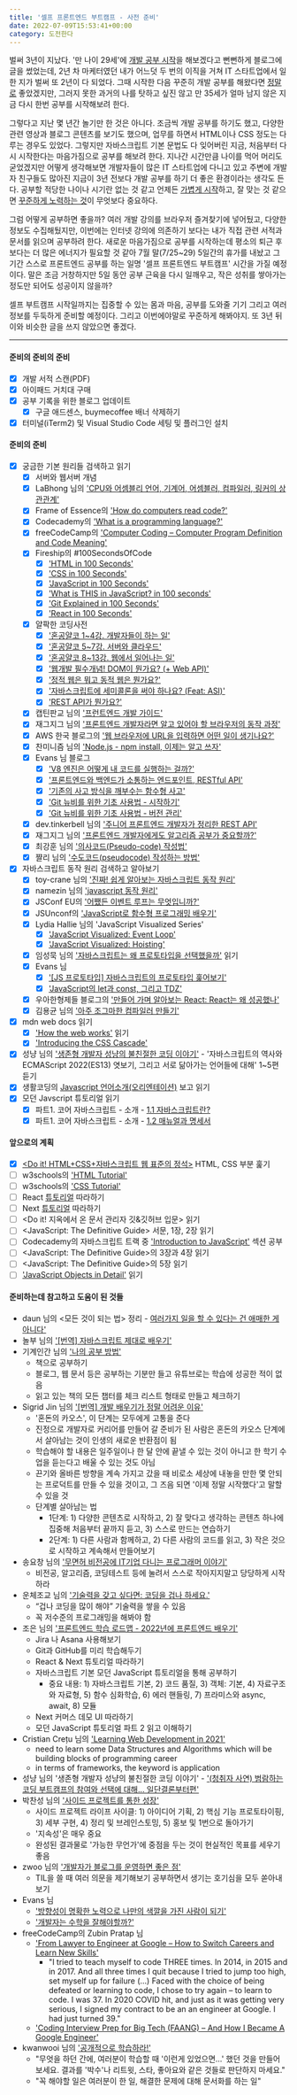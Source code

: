 ```yaml
---
title: '셀프 프론트엔드 부트캠프 - 사전 준비'
date: 2022-07-09T15:53:41+00:00
category: 도전한다
---
```


벌써 3년이 지났다. '만 나이 29세'에 [개발 공부 시작](https://blog.dowha.kim/document/start-of-studying-web-development/)을 해보겠다고 뻔뻔하게 블로그에 글을 썼었는데, 2년 차 마케터였던 내가 어느덧 두 번의 이직을 거쳐 IT 스타트업에서 일한 지가 벌써 또 2년이 다 되었다. 그때 시작한 다음 꾸준히 개발 공부를 해왔다면 <u>정말로</u> 좋았겠지만, 그러지 못한 과거의 나를 탓하고 싶진 않고 만 35세가 얼마 남지 않은 지금 다시 한번 공부를 시작해보려 한다. 

그렇다고 지난 몇 년간 놀기만 한 것은 아니다. 조금씩 개발 공부를 하기도 했고, 다양한 관련 영상과 블로그 콘텐츠를 보기도 했으며, 업무를 하면서 HTML이나 CSS 정도는 다루는 경우도 있었다. 그렇지만 자바스크립트 기본 문법도 다 잊어버린 지금, 처음부터 다시 시작한다는 마음가짐으로 공부를 해보려 한다. 지나간 시간만큼 나이를 먹어 머리도 굳었겠지만 어떻게 생각해보면 개발자들이 많은 IT 스타트업에 다니고 있고 주변에 개발자 친구들도 많아진 지금이 3년 전보다 개발 공부를 하기 더 좋은 환경이라는 생각도 든다. 공부할 적당한 나이나 시기란 없는 것 같고 언제든 <u>가볍게 시작</u>하고, 잘 맞는 것 같으면 <u>꾸준하게 노력하는 것</u>이 무엇보다 중요하다.

그럼 어떻게 공부하면 좋을까? 여러 개발 강의를 브라우저 즐겨찾기에 넣어뒀고, 다양한 정보도 수집해뒀지만, 이번에는 인터넷 강의에 의존하기 보다는 내가 직접 관련 서적과 문서를 읽으며 공부하려 한다. 새로운 마음가짐으로 공부를 시작하는데 평소의 퇴근 후보다는 더 많은 에너지가 필요할 것 같아 7월 말(7/25~29) 5일간의 휴가를 내놨고 그 기간 스스로 프론트엔드 공부를 하는 일명 '셀프 프론트엔드 부트캠프' 시간을 가질 예정이다. 말은 조금 거창하지만 5일 동안 공부 근육을 다시 일깨우고, 작은 성취를 쌓아가는 정도만 되어도 성공이지 않을까? 

셀프 부트캠프 시작일까지는 집중할 수 있는 몸과 마음, 공부를 도와줄 기기 그리고 여러 정보를 두둑하게 준비할 예정이다. 그리고 이번에야말로 꾸준하게 해봐야지. 또 3년 뒤 이와 비슷한 글을 쓰지 않았으면 좋겠다. 

---

#### 준비의 준비의 준비

- [x] 개발 서적 스캔(PDF)
- [x] 아이패드 거치대 구매
- [x] 공부 기록을 위한 블로그 업데이트
    - [x] 구글 애드센스, buymecoffee 배너 삭제하기
- [x] 터미널(iTerm2) 및 Visual Studio Code 세팅 및 플러그인 설치

#### 준비의 준비

- [x] 궁금한 기본 원리들 검색하고 읽기 
    - [x] 서버와 웹서버 개념
    - [x] LaBhong 님의 ['CPU와 어셈블리 언어, 기계어, 어셈블러, 컴파일러, 링커의 상관관계'](https://psyhm.tistory.com/1)
    - [x] Frame of Essence의 ['How do computers read code?'](https://youtu.be/QXjU9qTsYCc)
    - [x] Codecademy의 ['What is a programming language?'](https://youtu.be/EGQh5SZctaE)
    - [x] freeCodeCamp의 ['Computer Coding – Computer Program Definition and Code Meaning'](https://www.freecodecamp.org/news/computer-coding-computer-program-definition-and-code-meaning/)
    - [x] Fireship의 #100SecondsOfCode
        - [x] ['HTML in 100 Seconds'](https://youtu.be/ok-plXXHlWw)
        - [x] ['CSS in 100 Seconds'](https://youtu.be/OEV8gMkCHXQ)
        - [x] ['JavaScript in 100 Seconds'](https://youtu.be/DHjqpvDnNGE)
        - [x] ['What is THIS in JavaScript? in 100 seconds'](https://youtu.be/YOlr79NaAtQ)
        - [x] ['Git Explained in 100 Seconds'](https://youtu.be/hwP7WQkmECE)
        - [x] ['React in 100 Seconds'](https://youtu.be/Tn6-PIqc4UM)
    - [x] 얄팍한 코딩사전
        - [x] ['혼공얄코 1~4강. 개발자들이 하는 일'](https://youtu.be/IFSgZ4nelcM)
        - [x] ['혼공얄코 5~7강. 서버와 클라우드'](https://youtu.be/OVD_PvRBX7A)
        - [x] ['혼공얄코 8~13강. 웹에서 일어나는 일'](https://youtu.be/y-W0TlC0pJk)
        - [x] ['웹개발 필수개념! DOM이 뭔가요? (+ Web API)'](https://youtu.be/mFawNZz_Uu0)
        - [x] ['정적 웹은 뭐고 동적 웹은 뭔가요?'](https://youtu.be/C06xRvXIAUk)
        - [x] ['자바스크립트에 세미콜론을 써야 하나요? (Feat: ASI)'](https://youtu.be/hJjYvVOEO7s)
        - [x] ['REST API가 뭔가요?'](https://youtu.be/iOueE9AXDQQ)
    - [x] 캡틴판교 님의 ['프런트엔드 개발 가이드'](https://joshua1988.github.io/vue-camp/front-dev.html#%E1%84%8B%E1%85%B0%E1%86%B8-%E1%84%80%E1%85%A2%E1%84%87%E1%85%A1%E1%86%AF%E1%84%8C%E1%85%A1-%E1%84%8B%E1%85%A7%E1%86%A8%E1%84%92%E1%85%A1%E1%86%AF%E1%84%8B%E1%85%B4-%E1%84%87%E1%85%A7%E1%86%AB%E1%84%92%E1%85%AA)
    - [x] 재그지그 님의 ['프론트엔드 개발자라면 알고 있어야 할 브라우저의 동작 과정'](https://wormwlrm.github.io/2021/03/27/How-browsers-work.html)
    - [x] AWS 한국 블로그의 ['웹 브라우저에 URL을 입력하면 어떤 일이 생기나요?'](https://aws.amazon.com/ko/blogs/korea/what-happens-when-you-type-a-url-into-your-browser/)
    - [x] 찬미니즘 님의 ['Node.js - npm install, 이제는 알고 쓰자'](https://c17an.netlify.app/blog/node.js/npm-install-%EC%A0%95%EB%A6%AC/article/)
    - [x] Evans 님 블로그
        - [x] ['V8 엔진은 어떻게 내 코드를 실행하는 걸까?'](https://evan-moon.github.io/2019/06/28/v8-analysis/)
        - [x] ['프론트엔드와 백엔드가 소통하는 엔드포인트, RESTful API'](https://evan-moon.github.io/2020/04/07/about-restful-api/)
        - [x] ['기존의 사고 방식을 깨부수는 함수형 사고'](https://evan-moon.github.io/2019/12/15/about-functional-thinking/)
        - [x] ['Git 뉴비를 위한 기초 사용법 - 시작하기'](https://evan-moon.github.io/2019/07/25/git-tutorial/)
        - [x] ['Git 뉴비를 위한 기초 사용법 - 버전 관리'](https://evan-moon.github.io/2019/07/28/git-tutorial-advanced/)
    - [x] dev.tinkerbell 님의 ['주니어 프론트엔드 개발자가 정리한 REST API'](https://velog.io/@dev-tinkerbell/%EC%A3%BC%EB%8B%88%EC%96%B4-%ED%94%84%EB%A1%A0%ED%8A%B8%EC%97%94%EB%93%9C-%EA%B0%9C%EB%B0%9C%EC%9E%90%EA%B0%80-%EC%83%9D%EA%B0%81%ED%95%98%EB%8A%94-REST-API)
    - [x] 재그지그 님의 ['프론트엔드 개발자에게도 알고리즘 공부가 중요할까?'](https://wormwlrm.github.io/2022/05/28/Should-a-front-end-developer-learn-the-algorithm.html)
    - [x] 최강훈 님의 ['의사코드(Pseudo-code) 작성법'](https://42kchoi.tistory.com/114)
    - [x] 쨜리 님의 ['수도코드(pseudocode) 작성하는 방법'](https://seagull-dev.tistory.com/9)
- [x] 자바스크립트 동작 원리 검색하고 알아보기
    - [x] toy-crane 님의 ['진짜! 쉽게 알아보는 자바스크립트 동작 원리'](https://blog.toycrane.xyz/%EC%A7%84%EC%A7%9C-%EC%89%BD%EA%B2%8C-%EC%95%8C%EC%95%84%EB%B3%B4%EB%8A%94-%EC%9E%90%EB%B0%94%EC%8A%A4%ED%81%AC%EB%A6%BD%ED%8A%B8-%EB%8F%99%EC%9E%91-%EC%9B%90%EB%A6%AC-c7fbdc44cc97)
    - [x] namezin 님의 ['javascript 동작 원리'](https://velog.io/@namezin/javascript-%EB%8F%99%EC%9E%91-%EC%9B%90%EB%A6%A)
    - [x] JSConf EU의 ['어쨌든 이벤트 루프는 무엇입니까?'](https://youtu.be/8aGhZQkoFbQ)
    - [x] JSUnconf의 ['JavaScript로 함수형 프로그래밍 배우기'](https://youtu.be/e-5obm1G_FY)
    - [x] Lydia Hallie 님의 'JavaScript Visualized Series'
        - [x] ['JavaScript Visualized: Event Loop'](https://dev.to/lydiahallie/javascript-visualized-event-loop-3dif)
        - [x] ['JavaScript Visualized: Hoisting'](https://dev.to/lydiahallie/javascript-visualized-hoisting-478h)
    - [x] 임성묵 님의 ['자바스크립트는 왜 프로토타입을 선택했을까'](https://medium.com/@limsungmook/%EC%9E%90%EB%B0%94%EC%8A%A4%ED%81%AC%EB%A6%BD%ED%8A%B8%EB%8A%94-%EC%99%9C-%ED%94%84%EB%A1%9C%ED%86%A0%ED%83%80%EC%9E%85%EC%9D%84-%EC%84%A0%ED%83%9D%ED%96%88%EC%9D%84%EA%B9%8C-997f985adb42) 읽기
    - [x] Evans 님
        - [x] ['[JS 프로토타입] 자바스크립트의 프로토타입 훑어보기'](https://evan-moon.github.io/2019/10/23/js-prototype/)
        - [x] ['JavaScript의 let과 const, 그리고 TDZ'](https://evan-moon.github.io/2019/06/18/javascript-let-const/)
    - [x] 우아한형제들 블로그의 ['만들어 가며 알아보는 React: React는 왜 성공했나'](https://techblog.woowahan.com/8311/)
    - [x] 김용균 님의 ['아주 조그마한 컴파일러 만들기'](https://edykim.com/ko/post/the-super-tiny-compiler/) 
- [x] mdn web docs 읽기
    - [x] ['How the web works'](https://developer.mozilla.org/en-US/docs/Learn/Getting_started_with_the_web/How_the_Web_works) 읽기
    - [x] ['Introducing the CSS Cascade'](https://developer.mozilla.org/en-US/docs/Web/CSS/Cascade)
- [x] 성냥 님의 ['생존형 개발자 성냥의 불친절한 코딩 이야기'](https://pod.link/1538459608/) - '자바스크립트의 역사와 ECMAScript 2022(ES13) 엿보기, 그리고 서로 닮아가는 언어들에 대해'</a> 1~5편 듣기
- [x] 생활코딩의 [Javascript 언어소개(오리엔테이션)](https://opentutorials.org/course/743/4650) 보고 읽기
- [x] 모던 Javscript 튜토리얼 읽기
    - [x] 파트1. 코어 자바스크립트 - 소개 - [1.1 자바스크립트란?](https://ko.javascript.info/intro)
    - [x] 파트1. 코어 자바스크립트 - 소개 - [1.2 매뉴얼과 명세서](https://ko.javascript.info/manuals-specifications)

#### 앞으로의 계획

- [x] [<Do it! HTML+CSS+자바스크립트 웹 표준의 정석>](http://www.easyspub.co.kr/20_Menu/BookView/421/PUB) HTML, CSS 부분 훑기
- [ ] w3schools의 ['HTML Tutorial'](https://www.w3schools.com/html/default.asp)
- [ ] w3schools의 ['CSS Tutorial'](https://www.w3schools.com/css/default.asp)
- [ ] React [튜토리얼](https://ko.reactjs.org/tutorial/tutorial.html) 따라하기
- [ ] Next [튜토리얼](https://nextjs.org/learn/foundations/about-nextjs) 따라하기
- [ ] <Do it! 지옥에서 온 문서 관리자 깃&깃허브 입문> 읽기
- [ ] <JavaScript: The Definitive Guide> 서문, 1장, 2장 읽기 
- [ ] Codecademy의 자바스크립트 트랙 중 ['Introduction to JavaScript'](https://www.codecademy.com/learn/introduction-to-javascript) 섹션 공부
- [ ] <JavaScript: The Definitive Guide>의 3장과 4장 읽기
- [ ] <JavaScript: The Definitive Guide>의 5장 읽기
- [ ] ['JavaScript Objects in Detail'](http://javascriptissexy.com/javascript-objects-in-detail/) 읽기

#### 준비하는데 참고하고 도움이 된 것들

- daun 님의 <모든 것이 되는 법> 정리 - [여러가지 일을 할 수 있다는 건 애매한 게 아니다'](https://community.applepie.pro/t/topic/21)
- 놀부 님의 ['[번역] 자바스크립트 제대로 배우기'](https://nolboo.kim/blog/2014/03/13/how-to-learn-javascript-properly/)
- 기계인간 님의 ['나의 공부 방법'](https://johngrib.github.io/wiki/my-study-method/)
    - 책으로 공부하기
    - 블로그, 웹 문서 등은 공부하는 기분만 들고 유튜브로는 학습에 성공한 적이 없음
    - 읽고 있는 책의 모든 챕터를 체크 리스트 형태로 만들고 체크하기
- Sigrid Jin 님의 ['[번역] 개발 배우기가 정말 어려운 이유'](https://brunch.co.kr/@jypthemiracle/14)
    - '혼돈의 카오스', 이 단계는 모두에게 고통을 준다
    - 진정으로 개발자로 커리어를 만들어 갈 준비가 된 사람은 혼돈의 카오스 단계에서 살아남는 것이 인생의 새로운 반환점이 됨
    - 학습해야 할 내용은 일주일이나 한 달 안에 끝낼 수 있는 것이 아니고 한 학기 수업을 듣는다고 배울 수 있는 것도 아님
    - 끈기와 올바른 방향을 계속 가지고 갔을 때 비로소 세상에 내놓을 만한 몇 안되는 프로덕트를 만들 수 있을 것이고, 그 즈음 되면 '이제 정말 시작했다'고 말할 수 있을 것
    - 단계별 살아남는 법
        - 1단계: 1) 다양한 콘텐츠로 시작하고, 2) 잘 맞다고 생각하는 콘텐츠 하나에 집중해 처음부터 끝까지 듣고, 3) 스스로 만드는 연습하기 
        - 2단계: 1) 다른 사람과 함께하고, 2) 다른 사람의 코드를 읽고, 3) 작은 것으로 시작하고 계속해서 만들어보기
- 송요창 님의 ['무면허 비전공에 IT기업 다니는 프로그래머 이야기'](https://medium.com/@totuworld/%EB%AC%B4%EB%A9%B4%ED%97%88-%EB%B9%84%EC%A0%84%EA%B3%B5%EC%97%90-it%EA%B8%B0%EC%97%85-%EB%8B%A4%EB%8B%88%EB%8A%94-%ED%94%84%EB%A1%9C%EA%B7%B8%EB%9E%98%EB%A8%B8-%EC%9D%B4%EC%95%BC%EA%B8%B0-d060931a88b1)
    - 비전공, 알고리즘, 코딩테스트 등에 눌려서 스스로 작아지지말고 당당하게 시작하라
- 운체조교 님의 ['기술력을 갖고 싶다면: 코딩을 겁나 하세요.'](https://okky.kr/article/1261756)
    - “겁나 코딩을 많이 해야” 기술력을 쌓을 수 있음
    - 꼭 저수준의 프로그래밍을 해봐야 함
- 조은 님의 ['프론트엔드 학습 로드맵 - 2022년에 프론트엔드 배우기'](https://euncho.medium.com/%ED%94%84%EB%A1%A0%ED%8A%B8%EC%97%94%EB%93%9C-%ED%95%99%EC%8A%B5-%EB%A1%9C%EB%93%9C%EB%A7%B5-91c3bc11dec0)
    - Jira 나 Asana 사용해보기
    - Git과 GitHub를 미리 학습해두기
    - React & Next 튜토리얼 따라하기
    - 자바스크립트 기본 모던 JavaScript 튜토리얼을 통해 공부하기
        - 중요 내용: 1) 자바스크립트 기본, 2) 코드 품질, 3) 객체: 기본, 4) 자료구조와 자료형, 5) 함수 심화학습, 6) 에러 핸들링, 7) 프라미스와 async, await, 8) 모듈
    -  Next 커머스 데모 UI 따라하기
    - 모던 JavaScript 튜토리얼 파트 2 읽고 이해하기
- Cristian Crețu 님의 ['Learning Web Development in 2021'](https://cretu.dev/writing/learn-web)
    - need to learn some Data Structures and Algorithms which will be building blocks of programming career
    - in terms of frameworks, the keyword is application
- 성냥 님의 '생존형 개발자 성냥의 불친절한 코딩 이야기' - ['(청취자 사연) 범람하는 코딩 부트캠프의 참여와 선택에 대해… 일단결론부터편'](https://pod.link/1538459608/episode/688c70ddced6d2e8f2dfff4fa687c9c4)
- 박찬성 님의 ['사이드 프로젝트를 통한 성장'](http://ch.yes24.com/Article/View/51139)
    - 사이드 프로젝트 라이프 사이클: 1) 아이디어 기획, 2) 핵심 기능 프로토타이핑, 3) 세부 구현, 4) 정리 및 브레인스토밍, 5) 홍보 및 1번으로 돌아가기
    - '지속성'은 매우 중요
    - 완성된 결과물로 '가능한 무언가'에 중점을 두는 것이 현실적인 목표를 세우기 좋음
- zwoo 님의 ['개발자가 블로그를 운영하면 좋은 점'](https://yozm.wishket.com/magazine/detail/1535/)
    - TIL을 쓸 때 여러 의문을 제기해보기
        공부하면서 생기는 호기심을 모두 쏟아내 보기
- Evans 님
    - ['방향성이 명확한 노력으로 나만의 색깔을 가진 사람이 되기'](https://evan-moon.github.io/2021/09/10/developer-direction-of-effort/)
    - ['개발자는 수학을 잘해야할까?'](https://evan-moon.github.io/2019/07/17/programmer-with-math/)
- freeCodeCamp의 Zubin Pratap 님
    - ['From Lawyer to Engineer at Google – How to Switch Careers and Learn New Skills'](https://www.freecodecamp.org/news/from-lawyer-to-google-engineer/)
        - "I tried to teach myself to code THREE times. In 2014, in 2015 and in 2017.  And all three times I quit because I tried to jump too high, set myself up for failure (...) Faced with the choice of being defeated or learning to code, I chose to try again – to learn to code.  I was 37. In 2020 COVID hit, and just as it was getting very serious, I signed my contract to be an an engineer at Google. I had just turned 39."
    - ['Coding Interview Prep for Big Tech (FAANG) – And How I Became A Google Engineer'](https://www.freecodecamp.org/news/coding-interview-prep-for-big-tech/)
- kwanwooi 님의 ['공개적으로 학습하라!'](https://velog.io/@kwanwooi/%EA%B3%B5%EA%B0%9C%EC%A0%81%EC%9C%BC%EB%A1%9C-%ED%95%99%EC%8A%B5%ED%95%98%EB%9D%BC)
    - "무엇을 하던 간에, 여러분이 학습할 때 '이런게 있었으면...' 했던 것을 만들어 보세요. 결과를 '박수'나 리트윗, 스타, 좋아요와 같은 것들로 판단하지 마세요."
    - "꼭 해야할 일은 여러분이 한 일, 해결한 문제에 대해 문서화를 하는 일"